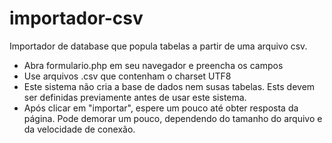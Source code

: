 # importador-csv
Importador de database que popula tabelas a partir de uma arquivo csv.
- Abra formulario.php em seu navegador e preencha os campos
- Use arquivos .csv que contenham o charset UTF8
- Este sistema não cria a base de dados nem susas tabelas. Ests devem ser definidas previamente antes de usar este sistema.
- Após clicar em "importar", espere um pouco até obter resposta da página. Pode demorar um pouco, dependendo do tamanho do arquivo e da velocidade de conexão.
